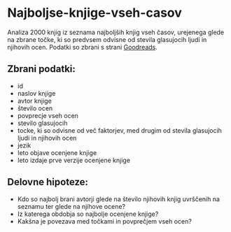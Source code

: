 # Najboljse-knjige-vseh-casov
Analiza 2000 knjig iz seznama najboljših knjig vseh časov, urejenega glede na zbrane točke, ki so predvsem odvisne od stevila glasujocih ljudi in njihovih ocen. Podatki so zbrani s strani [Goodreads](https://www.goodreads.com/list/show/1.Best_Books_Ever).

## Zbrani podatki:
* id
* naslov knjige
* avtor knjige
* število ocen
* povprecje vseh ocen
* stevilo glasujocih
* tocke, ki so odvisne od več faktorjev, med drugim od stevila glasujocih ljudi in njihovih ocen
* jezik
* leto objave ocenjene knjige
* leto izdaje prve verzije ocenjene knjige

## Delovne hipoteze:
* Kdo so najbolj brani avtorji glede na število njihovih knjig uvrščenih na seznamu ter glede na njihove ocene?
* Iz katerega obdobja so najbolje ocenjene knjige?
* Kakšna je povezava med točkami in povprečjem vseh ocen?

